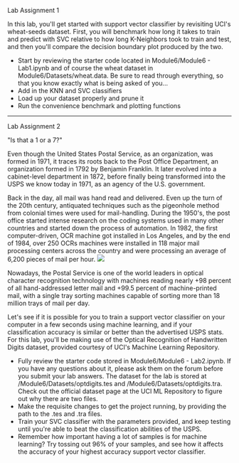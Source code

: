 Lab Assignment 1

In this lab, you'll get started with support vector classifier by revisiting UCI's wheat-seeds dataset. First, you will benchmark how long it takes to train and predict with SVC relative to how long K-Neighbors took to train and test, and then you'll compare the decision boundary plot produced by the two.

- Start by reviewing the starter code located in Module6/Module6 - Lab1.ipynb and of course the wheat dataset in Module6/Datasets/wheat.data. Be sure to read through everything, so that you know exactly what is being asked of you...
- Add in the KNN and SVC classifiers
- Load up your dataset properly and prune it
- Run the convenience benchmark and plotting functions

-----------------------------

Lab Assignment 2

"Is that a 1 or a 7?"

Even though the United States Postal Service, as an organization, was formed in 1971, it traces its roots back to the Post Office Department, an organization formed in 1792 by Benjamin Franklin. It later evolved into a cabinet-level department in 1872, before finally being transformed into the USPS we know today in 1971, as an agency of the U.S. government.

Back in the day, all mail was hand read and delivered. Even up the turn of the 20th century, antiquated techniques such as the pigeonhole method from colonial times were used for mail-handling. During the 1950's, the post office started intense research on the coding systems used in many other countries and started down the process of automation. In 1982, the first computer-driven, OCR machine got installed in Los Angeles, and by the end of 1984, over 250 OCRs machines were installed in 118 major mail processing centers across the country and were processing an average of 6,200 pieces of mail per hour.
![](https://prod-edxapp.edx-cdn.org/assets/courseware/v1/a672ff15c58d9672b9f5d2b427a20eb6/asset-v1:Microsoft+DAT210x+1T2018a+type@asset+block/M7L2_USPS.png)


Nowadays, the Postal Service is one of the world leaders in optical character recognition technology with machines reading nearly +98 percent of all hand-addressed letter mail and +99.5 percent of machine-printed mail, with a single tray sorting machines capable of sorting more than 18 million trays of mail per day.

Let's see if it is possible for you to train a support vector classifier on your computer in a few seconds using machine learning, and if your classification accuracy is similar or better than the advertised USPS stats. For this lab, you'll be making use of the Optical Recognition of Handwritten Digits dataset, provided courtesy of UCI's Machine Learning Repository.

- Fully review the starter code stored in Module6/Module6 - Lab2.ipynb. If you have any questions about it, please ask them on the forum before you submit your lab answers. The dataset for the lab is stored at /Module6/Datasets/optdigits.tes and /Module6/Datasets/optdigits.tra. Check out the official dataset page at the UCI ML Repository to figure out why there are two files.
- Make the requisite changes to get the project running, by providing the path to the .tes and .tra files.
- Train your SVC classifier with the parameters provided, and keep testing until you're able to beat the classification abilities of the USPS.
- Remember how important having a lot of samples is for machine learning? Try tossing out 96% of your samples, and see how it affects the accuracy of your highest accuracy support vector classifier.
